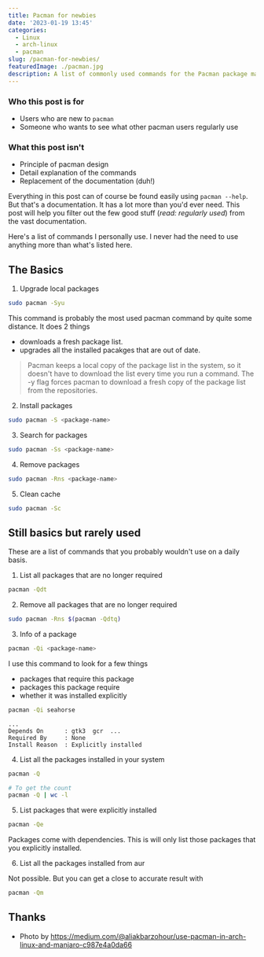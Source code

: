 ```yaml
---
title: Pacman for newbies
date: '2023-01-19 13:45'
categories:
  - Linux
  - arch-linux
  - pacman
slug: /pacman-for-newbies/
featuredImage: ./pacman.jpg
description: A list of commonly used commands for the Pacman package manager.
---
```


### Who this post is for

- Users who are new to `pacman`
- Someone who wants to see what other pacman users regularly use

### What this post isn't

- Principle of pacman design
- Detail explanation of the commands
- Replacement of the documentation (duh!)

Everything in this post can of course be found easily using `pacman --help`. But that's a documentation. It has a lot more than you'd ever need. This post will help you filter out the few good stuff (_read: regularly used_) from the vast documentation.

Here's a list of commands I personally use. I never had the need to use anything more than what's listed here.

## The Basics

1. Upgrade local packages

```sh
sudo pacman -Syu
```

This command is probably the most used pacman command by quite some distance. It does 2 things

- downloads a fresh package list.
- upgrades all the installed pacakges that are out of date.

> Pacman keeps a local copy of the package list in the system, so it doesn't have to download the list every time you run a command. The -y flag forces pacman to download a fresh copy of the package list from the repositories.

2. Install packages

```sh
sudo pacman -S <package-name>
```

3. Search for packages

```sh
sudo pacman -Ss <package-name>
```

4. Remove packages

```sh
sudo pacman -Rns <package-name>
```

5. Clean cache

```sh
sudo pacman -Sc
```

## Still basics but rarely used

These are a list of commands that you probably wouldn't use on a daily basis.

1. List all packages that are no longer required

```sh
pacman -Qdt
```

2. Remove all packages that are no longer required

```sh
sudo pacman -Rns $(pacman -Qdtq)
```

3. Info of a package

```sh
pacman -Qi <package-name>
```

I use this command to look for a few things

- packages that require this package
- packages this package require
- whether it was installed explicitly

```sh
pacman -Qi seahorse
```

```output
...
Depends On      : gtk3  gcr  ...
Required By     : None
Install Reason  : Explicitly installed
```

4. List all the packages installed in your system

```sh
pacman -Q

# To get the count
pacman -Q | wc -l
```

5. List packages that were explicitly installed

```sh
pacman -Qe
```

Packages come with dependencies. This is will only list those packages that you explicitly installed.

6. List all the packages installed from aur

Not possible. But you can get a close to accurate result with

```sh
pacman -Qm
```

## Thanks

- Photo by https://medium.com/@aliakbarzohour/use-pacman-in-arch-linux-and-manjaro-c987e4a0da66
